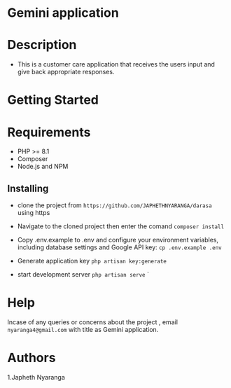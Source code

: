 # Gemini application

# Description 
* This is a customer care application that receives the users input and give back appropriate responses.

# Getting Started

# Requirements
* PHP >= 8.1
* Composer
* Node.js and NPM

## Installing

* clone the project from `https://github.com/JAPHETHNYARANGA/darasa` using https

* Navigate to the cloned project then enter the comand `composer install`

* Copy .env.example to .env and configure your environment variables, including database settings and Google API key: `cp .env.example .env`

* Generate application key `php artisan key:generate`

* start development server `php artisan serve`
`


# Help
Incase of any queries or concerns about the project , email `nyaranga4@gmail.com` with title as Gemini application.

# Authors
1.Japheth Nyaranga




